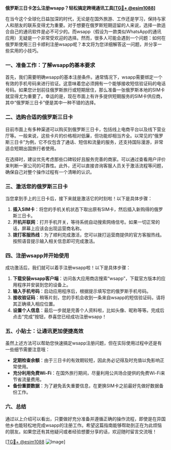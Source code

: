 **俄罗斯三日卡怎么注册wsapp？轻松搞定跨境通讯工具[[TG💪+ @esim1088](https://t.me/s/esim1088)]**

在当今这个全球化日益加深的时代，无论是在国外旅游、工作还是学习，保持与家人和朋友的联系变得尤为重要。对于想要在俄罗斯短期逗留的人来说，选择一款适合自己的通讯软件是必不可少的。而wsapp（假设为一款类似WhatsApp的通讯应用）无疑是一个非常受欢迎的选择。然而，很多人可能会遇到一个问题：如何在俄罗斯使用三日卡顺利注册wsapp呢？本文将为您详细解答这一问题，并分享一些实用的小技巧。

### 一、准备工作：了解wsapp的基本要求

首先，我们需要明确wsapp的基本注册条件。通常情况下，wsapp需要绑定一个有效的手机号码来进行验证。这意味着您必须拥有一个能够接收短信验证码的电话号码。如果您计划前往俄罗斯旅行或短期居住，那么准备一张俄罗斯本地的SIM卡就显得尤为重要了。幸运的是，现在市面上有许多提供短期服务的SIM卡供应商，其中“俄罗斯三日卡”便是其中一种不错的选择。

### 二、选购合适的俄罗斯三日卡

目前市面上有多种渠道可以购买到俄罗斯三日卡，包括线上电商平台以及线下营业厅等。一般来说，这些卡片的价格相对低廉，但功能却相当齐全。以常见的“俄罗斯三日卡”为例，它不仅包含了通话、短信和流量的服务，还支持国际漫游，非常适合短期出国旅行者使用。

在选择时，建议优先考虑那些口碑较好且服务完善的商家。可以通过查看用户评价来判断一家公司的可靠性。此外，还可以直接咨询客服人员关于激活流程等问题，确保自己对整个操作过程有一个清晰的认识。

### 三、激活您的俄罗斯三日卡

当您拿到手上的三日卡后，接下来就是激活它的时刻啦！以下是具体步骤：

1. **插入SIM卡**：将您的手机关机状态下取出原有SIM卡，然后插入新购得的俄罗斯三日卡。
2. **开机并联网**：打开手机开关，等待系统自动搜索网络信号。如果一切正常的话，屏幕上应该会出现运营商名称。
3. **拨打客服热线**：为了顺利完成激活，您可以拨打运营商提供的官方客服热线。按照语音提示输入相关信息即可完成激活。

### 四、注册wsapp并开始使用

成功激活后，我们就可以着手注册wsapp啦！以下是具体步骤：

1. **下载安装wsapp客户端**：访问各大应用商店搜索“wsapp”，下载官方版本的应用程序并安装到您的设备上。
2. **输入手机号码**：启动应用程序后，根据提示填写您的俄罗斯手机号码。
3. **接收验证码**：稍等片刻，您的手机会收到一条来自wsapp的短信验证码，请将其正确填入相应位置。
4. **设置个人信息**：最后一步就是完善个人资料啦，比如头像、昵称等等。完成后点击“完成”按钮，恭喜您已经成功注册wsapp！

### 五、小贴士：让通讯更加便捷高效

虽然上述方法可以帮助您快速搞定wsapp注册问题，但在实际使用过程中还是有一些细节需要注意哦：

- **定期检查余额**：由于三日卡的有效期较短，因此务必记得及时充值以免影响正常使用。
- **充分利用免费Wi-Fi**：在国外旅行期间，尽量利用公共场合提供的免费Wi-Fi来节省流量费用。
- **备份重要数据**：为了避免丢失重要信息，在更换SIM卡之前最好先做好数据备份工作。

### 六、总结

通过以上介绍可以看出，只要做好充分准备并遵循正确的操作流程，即使是在异国他乡也能轻松地完成wsapp的注册工作。希望这篇指南能够帮助到正在为此烦恼的朋友。如果您还有其他疑问或者经验想要分享的话，欢迎随时留言交流哦！

[[TG💪+ @esim1088](https://t.me/s/esim1088) ![Image](https://i.postimg.cc/4NQfJmqS/Snipaste-2025-05-13-00-14-12.png)]